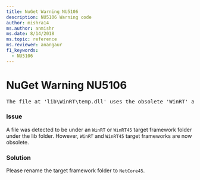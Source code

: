 ```yaml
---
title: NuGet Warning NU5106
description: NU5106 Warning code
author: mishra14
ms.author: anmishr
ms.date: 8/14/2018
ms.topic: reference
ms.reviewer: anangaur
f1_keywords: 
  - NU5106
---
```


# NuGet Warning NU5106
<pre>The file at 'lib\WinRT\temp.dll' uses the obsolete 'WinRT' as the framework folder. Replace 'WinRT' or 'WinRT45' with 'NetCore45'.</pre>

### Issue

A file was detected to be under an `WinRT` or `WinRT45` target framework folder under the lib folder. However, `WinRT` and `WinRT45` target frameworks are now obsolete.


### Solution

Please rename the target framework folder to `NetCore45`.

